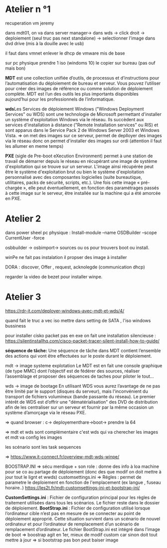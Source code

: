 # Atelier n °1

recuperation vm jeremy

dans mdt01, on va dans server manager-> dans wds -> click droit -> deploiement (seul truc pas next standalone) -> selectionner l'image dans dvd drive (mis à la douille avec le usb)

il faut dans vmnet enlever le dhcp de vmware mis de base

sur pc physique prendre 1 iso (windoms 10) le copier sur bureau (pas ouf mais bon) 

**MDT** est une collection unifiée d’outils, de processus et d’instructions pour l’automatisation du déploiement de bureau et serveur. Vous pouvez l’utiliser pour créer des images de référence ou comme solution de déploiement complète. MDT est l’un des outils les plus importants disponibles aujourd’hui pour les professionnels de l’informatique.

**wds**Les Services de déploiement Windows ("Windows Deployment Services" ou WDS) sont une technologie de Microsoft permettant d'installer un système d'exploitation Windows via le réseau. Ils succèdent aux services d'installation à distance ("Remote Installation services" ou RIS) et sont apparus dans le Service Pack 2 de Windows Server 2003 et Windows Vista. 
=> on met des images sur ce serveur, permet de deplloyer des images via le réseau donc on permet d'installer des images sur ordi (attention il faut les allumer en meme temps)

**PXE** (sigle de Pre-boot eXecution Environment) permet à une station de travail de démarrer depuis le réseau en récupérant une image de système d'exploitation qui se trouve sur un serveur.
L'image ainsi récupérée peut être le système d'exploitation brut ou bien le système d'exploitation personnalisé avec des composantes logicielles (suite bureautique, utilitaires, packs de sécurité, scripts, etc.).
Une fois cette image « pré-chargée », elle peut éventuellement, en fonction des paramétrages passés à cette image sur le serveur, être installée sur la machine qui a été amorcée en PXE.

# Atelier 2

dans power sheel pc physique : Install-module –name OSDBuilder –scope CurrentUser -force


osbbuilder -> osbimport-> sources ou os pour trouvers boot ou install.




winPe ne fait pas instalation il propser des image à installer


DORA : discover, Offer , request, acknolegde (communication dhcp)

regarder la video de bezet pour installer winpe.



# Atelier 3

https://rdr-it.com/deployer-windows-avec-mdt-et-wds/4/

quand fait le truc a vec iso mettre dans setting de SATA , l'iso windows bussiness

pour installer cisko packet pas en exe on fait une installation silencieuse : https://silentinstallhq.com/cisco-packet-tracer-silent-install-how-to-guide/


**séquence de tâche:** Une séquence de tâche dans MDT contient l’ensemble des actions qui vont être effectuées sur le poste durant le déploiement.

mdt -> image systeme explotation 
Le MDT est en fait une console graphique (de type MMC) dont l’objectif est de fédérer des sources, réaliser l’assemblage et proposer des séquences de taches pour piloter le tout…

wds -> image de bootage
 En utilisant WDS vous aurez l’avantage de ne pas être limité par le support (disques du serveur), mais l'inconvénient du transport de fichiers volumineux (bande passante du réseau).
Le premier intérêt de WDS est d’offrir une "dématérialisation" des DVD de distribution afin de les centraliser sur un serveur et fournir par la même occasion un système d’amorçage via le réseau PXE.

=> quand browser : c-> deployementhare->boot-> prendre la 64


=> mdt et wds sont complémentaire c'est wds qui va cherecher les images et mdt va config les images

les scénario sont les task sequences

=> https://www.it-connect.fr/overview-mdt-wds-winpe/

BOOSTRAP.INI => sécu merdique + son role : donne des info à loa machine pour se co au partage de déploiement (donc des que modif on doit mettre à jour tout le lignt et wwds)
customsettings.ini => Régles : permet de parametre le deploiement en fonction de l'emplacement (ex langue , fuseau horaire..) 
https://les2t.fr/mdt-customsettings-ini-et-bootstrap-ini/ 

**CustomSettings.ini** : Fichier de configuration principal pour les règles de traitement utilisées dans tous les scénarios. Le fichier reste dans le dossier de déploiement.
**BootStrap.ini** : Fichier de configuration utilisé lorsque l’ordinateur cible n’est pas en mesure de se connecter au point de déploiement approprié. Cette situation survient dans un scénario de nouvel ordinateur et pour l’ordinateur de remplacement d’un scénario de remplacement d’ordinateur. Le fichier BootStrap.ini est intégré dans l’image de boot
=> boostrap agit en 1er, mieux de modif custom car sinon doit tout mettre à jour
=> si bootstrap pas bon peut baiser image
